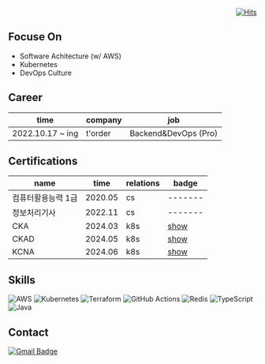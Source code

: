 <div align=right>
	
[![Hits](https://hits.seeyoufarm.com/api/count/incr/badge.svg?url=https%3A%2F%2Fgithub.com%2Freumachoi&count_bg=%2393E356&title_bg=%23555555&icon=iconify.svg&icon_color=%23E7E7E7&title=visit&edge_flat=false)](https://hits.seeyoufarm.com)

</div>

## Focuse On

- Software Achitecture (w/ AWS)
- Kubernetes
- DevOps Culture

## Career

| time             | company | job                  |
| ---------------- | ------- | -------------------- |
| 2022.10.17 ~ ing | t'order | Backend&DevOps (Pro) |

## Certifications

| name               | time    | relations | badge                                                                                   |
| ------------------ | ------- | --------- | --------------------------------------------------------------------------------------- |
| 컴퓨터활용능력 1급 | 2020.05 | cs        | -------                                                                                 |
| 정보처리기사       | 2022.11 | cs        | -------                                                                                 |
| CKA                | 2024.03 | k8s       | [show](https://www.credly.com/earner/earned/badge/6466967e-8007-4430-acd2-d269b23b45f1) |
| CKAD               | 2024.05 | k8s       | [show](https://www.credly.com/earner/earned/badge/41faaf60-0eb0-4524-b595-0a7937503a73) |
| KCNA               | 2024.06 | k8s       | [show](https://www.credly.com/badges/1f8aa97e-aa33-4e24-8df0-833eac89f36e/public_url)   |

## Skills

![AWS](https://img.shields.io/badge/AWS-%23FF9900.svg?style=for-the-badge&logo=amazon-aws&logoColor=white)
![Kubernetes](https://img.shields.io/badge/kubernetes-%23326ce5.svg?style=for-the-badge&logo=kubernetes&logoColor=white)
![Terraform](https://img.shields.io/badge/terraform-%235835CC.svg?style=for-the-badge&logo=terraform&logoColor=white)
![GitHub Actions](https://img.shields.io/badge/github%20actions-%232671E5.svg?style=for-the-badge&logo=githubactions&logoColor=white)
![Redis](https://img.shields.io/badge/redis-%23DD0031.svg?style=for-the-badge&logo=redis&logoColor=white)
![TypeScript](https://img.shields.io/badge/typescript-%23007ACC.svg?style=for-the-badge&logo=typescript&logoColor=white)
![Java](https://img.shields.io/badge/java-%23ED8B00.svg?style=for-the-badge&logo=openjdk&logoColor=white)

</div>

## Contact

[![Gmail Badge](https://img.shields.io/badge/-Gmail-d14836?style=flat-square&logo=Gmail&logoColor=white&link=mailto:reumaco99@gmail.com)](mailto:reumaco99@gmail.com)
